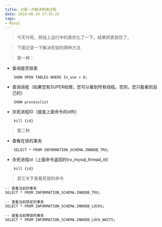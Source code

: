 ```yaml
---
title: 记录一次解决死锁过程
date: 2019-08-29 17:35:23
tags:
- Mysql
---
```


> 今天作死，把线上运行中的表优化了一下，结果把表锁住了。

> 下面记录一下解决死锁的两种方法

> 第一种：
- 查询是否锁表

```
    SHOW OPEN TABLES WHERE In_use > 0;    
```
- 查询进程（如果您有SUPER权限，您可以看到所有线程。否则，您只能看到自己的）

```
    SHOW processlist
```

- 杀死进程ID（就是上面命令的id列）

```
    kill {id}
```

> 第二种

- 查看在锁的事务

```
    SELECT * FROM INFORMATION_SCHEMA.INNODB_TRX;
```

- 杀死进程id（上面命令返回的trx_mysql_thread_id）

```
    kill {id}
```

> 其它关于查看死锁的命令

```
-- 查看当前的事务
SELECT * FROM INFORMATION_SCHEMA.INNODB_TRX;

-- 查看当前锁定的事务
SELECT * FROM INFORMATION_SCHEMA.INNODB_LOCKS;

-- 查看当前等锁的事务
SELECT * FROM INFORMATION_SCHEMA.INNODB_LOCK_WAITS; 
```